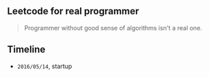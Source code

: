 ## Leetcode for real programmer

> Programmer without good sense of algorithms isn't a real one.

## Timeline

- `2016/05/14`, startup
